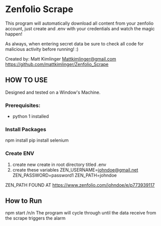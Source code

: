 # Zenfolio Scrape

This program will automatically download all content from your zenfolio account,
just create and .env with your credentials and watch the magic happen!

As always, when entering secret data be sure to check all code for malicious activity before running! :)

Created by: Matt Kimlinger
Mattkimlinger@gmail.com
https://github.com/mattkimlinger/Zenfolio_Scrape

## HOW TO USE

Designed and tested on a Window's Machine.

### Prerequisites:
* python 1 installed
### Install Packages
npm install
pip install selenium

### Create ENV
1. create new create in root directory titled .env
2. create these variables
    ZEN_USERNAME=johndoe@gmail.net
    ZEN_PASSWORD=password1
    ZEN_PATH=johndoe

ZEN_PATH FOUND AT
https://www.zenfolio.com/johndoe/e/p773939117

## How to Run 
npm start
/n/n
The program will cycle through until the data receive from the scrape triggers the alarm


